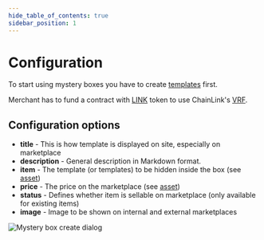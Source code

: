 ```yaml
---
hide_table_of_contents: true
sidebar_position: 1
---
```


# Configuration

To start using mystery boxes you have to create [templates](/admin/hierarchy/ERC721/template/) first.

Merchant has to fund a contract with [LINK](/admin/integrations/chain-link/) token to use
ChainLink's [VRF](https://docs.chain.link/vrf/v2/introduction).

## Configuration options

- **title** - This is how template is displayed on site, especially on marketplace
- **description** - General description in Markdown format.
- **item** - The template (or templates) to be hidden inside the box (see [asset](/admin/miscellaneous/asset/))
- **price** - The price on the marketplace (see [asset](/admin/miscellaneous/asset/))
- **status** - Defines whether item is sellable on marketplace (only available for existing items)
- **image** - Image to be shown on internal and external marketplaces

![Mystery box create dialog](/img/admin/mechanics-simple/mystery/mystery_box_create_dialog.png)
